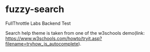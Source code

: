 # fuzzy-search
FullThrottle Labs Backend Test


Search help theme is taken from one of the w3schools demo(link: https://www.w3schools.com/howto/tryit.asp?filename=tryhow_js_autocomplete).
